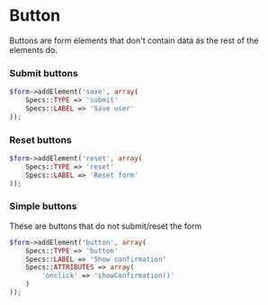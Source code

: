 # Button

Buttons are form elements that don't contain data as the rest of the elements do.

### Submit buttons

```php
$form->addElement('save', array(
    Specs::TYPE => 'submit'
    Specs::LABEL => 'Save user'
));
```

### Reset buttons

```php
$form->addElement('reset', array(
    Specs::TYPE => 'reset'
    Specs::LABEL => 'Reset form'
));
```

### Simple buttons
These are buttons that do not submit/reset the form

```php
$form->addElement('button', array(
    Specs::TYPE => 'button'
    Specs::LABEL => 'Show confirmation'
    Specs::ATTRIBUTES => array(
        'onclick' => 'showConfirmation()'
    )
));
```
